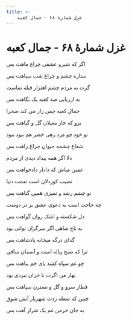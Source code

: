 ```yaml
---
title: >-
    غزل شمارهٔ ۶۸ - جمال کعبه
---
```

# غزل شمارهٔ ۶۸ - جمال کعبه

<div class="b" id="bn1"><div class="m1"><p>اگر که شبرو عشقی چراغ ماهت بس</p></div>
<div class="m2"><p>ستاره چشم و چراغ شب سیاهت بس</p></div></div>
<div class="b" id="bn2"><div class="m1"><p>گرت به مردم چشم اهتزار قبله نماست</p></div>
<div class="m2"><p>به ارزیابی صد کعبه یک نگاهت بس</p></div></div>
<div class="b" id="bn3"><div class="m1"><p>جمال کعبه چمن زار می کند صحرا</p></div>
<div class="m2"><p>برو که خار مغیلان گل و گیاهت بس</p></div></div>
<div class="b" id="bn4"><div class="m1"><p>تو خود چو مرد رهی خضر هم نبود نبود</p></div>
<div class="m2"><p>شعاع چشمه حیوان چراغ راهت بس</p></div></div>
<div class="b" id="bn5"><div class="m1"><p>دلا اگر همه بیداد دیدی از مردم</p></div>
<div class="m2"><p>غمین مباش که دادار دادخواهت بس</p></div></div>
<div class="b" id="bn6"><div class="m1"><p>نصیب کوردلان است نعمت دنیا</p></div>
<div class="m2"><p>تو چشم رشد و تمیزی همین گناهت بس</p></div></div>
<div class="b" id="bn7"><div class="m1"><p>چه حاجت است به دعوی عشق بر در دوست</p></div>
<div class="m2"><p>دل شکسته و اشک روان گواهت بس</p></div></div>
<div class="b" id="bn8"><div class="m1"><p>به تاج شاهی اگر سرگران توانی بود</p></div>
<div class="m2"><p>گدای درگه میخانه پادشاهت بس</p></div></div>
<div class="b" id="bn9"><div class="m1"><p>ترا که صبح پیاله است و آسمان ساقی</p></div>
<div class="m2"><p>چو غم سپاه کشد پای خم پناهت بس</p></div></div>
<div class="b" id="bn10"><div class="m1"><p>بهار من اگرت با خزان نبردی بود</p></div>
<div class="m2"><p>قطار سرو و گل و نسترن سپاهت بس</p></div></div>
<div class="b" id="bn11"><div class="m1"><p>چنین که شعله زدت شهریار آتش شوق</p></div>
<div class="m2"><p>به جان خرمن غم یک شرار آهت بس</p></div></div>
